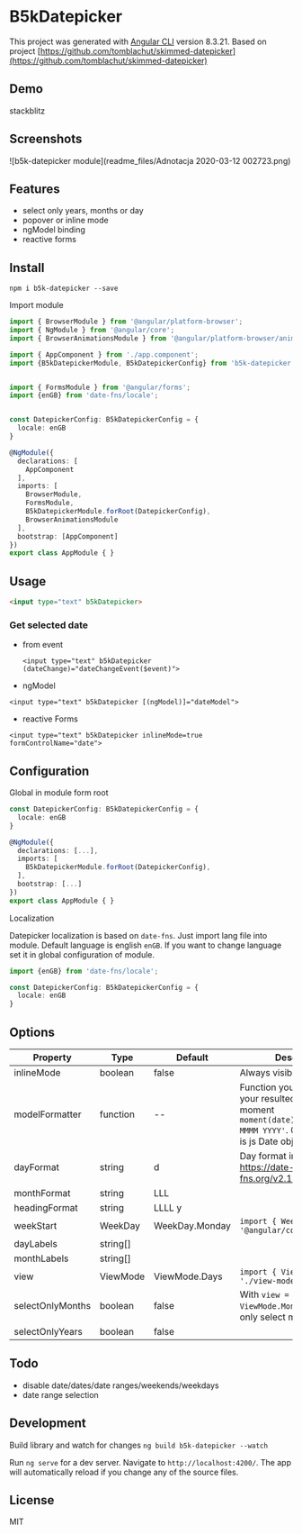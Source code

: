 # B5kDatepicker

This project was generated with [Angular CLI](https://github.com/angular/angular-cli) version 8.3.21.
Based on project [https://github.com/tomblachut/skimmed-datepicker](https://github.com/tomblachut/skimmed-datepicker)

## Demo

stackblitz

## Screenshots

![b5k-datepicker module](readme_files/Adnotacja 2020-03-12 002723.png)

## Features

- select only years, months or day
- popover or inline mode
- ngModel binding
- reactive forms

## Install

`npm i b5k-datepicker --save`

Import module

```ts
import { BrowserModule } from '@angular/platform-browser';
import { NgModule } from '@angular/core';
import { BrowserAnimationsModule } from '@angular/platform-browser/animations';

import { AppComponent } from './app.component';
import {B5kDatepickerModule, B5kDatepickerConfig} from 'b5k-datepicker';


import { FormsModule } from '@angular/forms';
import {enGB} from 'date-fns/locale';


const DatepickerConfig: B5kDatepickerConfig = {
  locale: enGB
}

@NgModule({
  declarations: [
    AppComponent
  ],
  imports: [
    BrowserModule,
    FormsModule,
    B5kDatepickerModule.forRoot(DatepickerConfig),
    BrowserAnimationsModule
  ],
  bootstrap: [AppComponent]
})
export class AppModule { }
```

## Usage

```html
<input type="text" b5kDatepicker>
```

### Get selected date

- from event
  
  `<input type="text" b5kDatepicker (dateChange)="dateChangeEvent($event)">`

- ngModel

`<input type="text" b5kDatepicker [(ngModel)]="dateModel">`

- reactive Forms

`<input type="text" b5kDatepicker inlineMode=true formControlName="date">`

## Configuration

Global in module form root

```ts
const DatepickerConfig: B5kDatepickerConfig = {
  locale: enGB
}

@NgModule({
  declarations: [...],
  imports: [
    B5kDatepickerModule.forRoot(DatepickerConfig),
  ],
  bootstrap: [...]
})
export class AppModule { }
```

Localization

Datepicker localization is based on `date-fns`. Just import lang file into module.
Default language is english `enGB`. If you want to change language set it in global configuration of module.

```ts
import {enGB} from 'date-fns/locale';

const DatepickerConfig: B5kDatepickerConfig = {
  locale: enGB
}
```

## Options

| Property         | Type         | Default | Description                                                                                  |
|------------------|--------------|---------|----------------------------------------------------------------------------------------------|
| inlineMode       | boolean       | false   | Always visible  |
| modelFormatter   | function      | --       | Function you can format your resulted date, eg. in moment `moment(date).format('D MMMM YYYY'`. 0Returned date is js Date object.                                             |
| dayFormat	     | string      | d      | Day format in day view,     https://date-fns.org/v2.10.0/docs/format                                                                   |
|monthFormat | string | LLL | |
|headingFormat | string | LLLL y |
|weekStart|WeekDay|WeekDay.Monday| `import { WeekDay } from '@angular/common';`
|dayLabels|string[]||
|monthLabels|string[]||
|view|ViewMode|ViewMode.Days|`import { ViewMode } from './view-mode';`|
|selectOnlyMonths|boolean|false| With `view = ViewMode.Months` you can only select month.|
|selectOnlyYears|boolean|false||       

## Todo

- disable date/dates/date ranges/weekends/weekdays
- date range selection

## Development

Build library and watch for changes `ng build b5k-datepicker --watch`

Run `ng serve` for a dev server. Navigate to `http://localhost:4200/`. The app will automatically reload if you change any of the source files.

## License

MIT